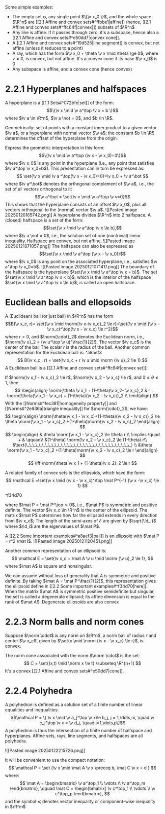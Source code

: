 Some simple examples:
- The empty set $\emptyset$, any single point $\{\v x_0 \}$, and the whole space $\R^n$ are [[2.1 Affine and convex sets#^ffbbe1|affine]] (hence, [[2.1 Affine and convex sets#^ffc64f|convex]]) subsets of $\R^n$
- Any line is affine. If it passes through zero, it's a subspace, hence also a [[2.1 Affine and convex sets#^e50dd7|convex cone]].
- A [[2.1 Affine and convex sets#^19d525|line segment]] is convex, but not affine (unless it reduces to a point)
- A ray, which has the form $\v x_0 + \theta \v x \mid \theta \ge 0$, where $v \not = 0$, is convex, but not affine. It's a convex cone if its base $\v x_0$ is $0$
- Any subspace is affine, and a convex cone (hence convex)

# 2.2.1 Hyperplanes and halfspaces

A hyperplane is a [[1.1 Sets#^072bfe|set]] of the form: $$\{\v x \mid \v a^\top \v x = b \}$$ where $\v a \in \R^n$, $\v a \not = 0$, and $b \in \R$.

Geometrically: set of points with a constant inner product to a given vector $\v a$, or a hyperplane with normal vector $\v a$; the constant $b \in \R$ determines the offset of the hyperplane from the origin.

Express the geometric interpretation in this form: $$\{\v x \mid \v a^\top (\v x - \v x_0)=0\}$$
where $\v x_0$ is any point in the hyperplane (i.e., any point that satisfies $\v a^\top \v x_0=b$). This presentation can in turn be expressed as: 
$$
\set{\v x \mid \v a ^\top(\v x - \v x_0)=0}=\v x_0 + \v a^\bot
$$
where $\v a^\bot$ denotes the orthogonal complement of $\v a$, i.e., the set of all vectors orthogonal to it: $$\v a^\bot = \set{\v v \mid \v a^\top \v v=0}$$
This shows that the hyperplane consists of an offset $\v x_0$, plus all vectors orthogonal to the (normal) vector $\v a$.
![[Pasted image 20250120165742.png]]
A hyperplane divides $\R^n$ into 2 halfspace. A (closed) halfspace is a set of the form: $$\set{\v x \mid \v a^\top \v x \le b},$$where $\v a \not = 0$, i.e., the solution set of one (nontrivial) linear inequality. Halfspace are convex, but not affine.
![[Pasted image 20250121071057.png]]
The halfspace can also be expressed as$$\set{\v x \mid \v a^\top (\v x - \v x_0)}$$where $\v x_0$ is any point on the associated hyperplane, i.e., satisfies $\v a^\top \v x_0=b$.
![[Pasted image 20250121071417.png]]
The boundary of the halfspace is the hyperplane $\set{\v x \mid \v a^\top \v x = b}$. The set $\set{\v x \mid \v a^\top \v x < b}$, which is the interior of the halfspace $\set{\v x \mid \v a^\top \v x \le b}$, is called an open halfspace.

# Euclidean balls and ellopsoids
A (Euclidean) ball (or just ball) in $\R^n$ has the form
$$B(\v x_c, r)= \set{\v x \mid \norm{\v x-\v x_c}_2 \le r}=\set{\v x \mid  (\v x - \v x_c)^\top(\v x - \v x_c) \le r^2}$$
where $r>0$, and $\norm{\cdot}_2$ denotes the Euclidean norm, i.e., $\norm{\v u}_2 = (\v u^\top \v u)^\frac{1}{2}$.
The vector $\v x_c$ is the center of the ball
The scalar $r$ is the radius of the ball.
Another common representation for the Euclidean ball is: ^a8aef3
$$
B(\v x_c , r) = \set{\v x_c + r \v u \mid \norm {\v u}_2 \le 1}
$$
A Euclidean ball is a [[2.1 Affine and convex sets#^ffc64f|convex set]]:

If $\norm{\v x_1 - \v x_c}_2 \le r$, $\norm{\v x_2 - \v x_c} \le r$, and $0\le\theta\le 1$, then:
$$
\begin{align}
\norm{\theta \v x_1 + (1-\theta)\v x_2- \v x_c}_2 &= \norm{\theta(\v x_1 - \v x_c) + (1-\theta)(\v x_2 - \v x_c)}_2 \\
\end{align}
$$
With the [[Norms#^fec381|homogeneity property]] and [[Norms#^2e636a|triangle inequality]] for $\norm{\cdot}_2$, we have:
$$
\begin{align}
\norm{\theta(\v x_1 - \v x_c)+(1-\theta)(\v x_2 - \v x_c)}_2 \le \theta \norm{\v x_1 - \v x_c}_2 +(1-\theta)\norm{\v x_2 - \v x_c}_2
\end{align}
$$
$$
\begin{align}
& \theta \norm{\v x_1 - \v x_c}_2 \le \theta r \\
\implies \quad +  & \qquad\\
&(1-\theta) \norm{\v x_2 - \v x_c}_2 \le (1-\theta) r\\
&\text{\_\_\_\_\_\_\_\_\_\_\_\_\_\_\_\_\_\_\_\_\_\_\_\_\_\_\_\_\_\_\_\_\_} \\
&\theta \norm{\v x_1 - \v x_c}_2 +(1-\theta)\norm{\v x_2 - \v x_c}_2 \le r
\end{align}
$$
$$
\iff \norm{\theta \v x_1 + (1-\theta)\v x_2}_2 \le r
$$

A related family of convex sets is the ellipsoids, which have the form:
$$
\mathcal E =\set{\v x \mid (\v x - \v x_c)^\top \mat P^{-1} (\v x -\v x_c) \le 1}
$$

^f34d70

where $\mat P = \mat P^\top ≻ 0$, i.e., $\mat P$ is symmetric and positive definite. 
The vector $\v x_c \in \R^n$ is the center of the ellipsoid. 
The matrix $\mat P$ determines how far the ellipsoid extends in every direction from $\v x_c$; 
The length of the semi-axes of $\mathcal E$ are given by $\sqrt{\ld_i}$ where $\ld_i$ are the eigenvalues of $\mat P$.

A [[2.2 Some important examples#^a8aef3|ball]] is an ellipsoid with $\mat P = r^2 \mat I$. 
![[Pasted image 20250121120451.png]]

Another common representation of an ellipsoid is:
$$
\mathcal E = \set{\v x_c + \mat A \v u \mid \norm {\v u}_2 \le 1},
$$
where $\mat A$ is square and nonsingular.

We can assume without loss of generality that $A$ is symmetric and positive definite.
By taking $\mat A = \mat P^\frac{1}{2}$, this representation gives the ellipsoid define in [[2.2 Some important examples#^f34d70|here]].
When the matrix $\mat A$ is symmetric positive semidefinite but singular, the set is called a degenerate ellipsoid; its affine dimension is equal to the rank of $\mat A$. Degenerate ellipsoids are also convex
# 2.2.3 Norm balls and norm cones
Suppose $\norm \cdot$ is any norm on $\R^n$, a norm ball of radius $r$ and center $\v x_c$, given by $\set{x \mid \norm {\v x - \v x_c} \le r}$, is convex.

The norm cone associated with the norm $\norm \cdot$ is the set:
$$
C = \set{(x,t) \mid \norm x \le t} \subseteq \R^{n+1}
$$
It's a convex [[2.1 Affine and convex sets#^e50dd7|cone]].
# 2.2.4 Polyhedra
A polyhedron is defined as a solution set of a finite number of linear equalities and inequalities: $$\mathcal P = \{ \v x \mid  \v a_j^\top \v x\le b_j, j = 1,\dots,m, \quad \v c_j^\top \v x = \v d_j, \quad j=1,\dots,p\}$$A polyhedron is thus the intersection of a finite number of halfspace and hyperplanes. 
Affine sets, rays, line segments, and halfspaces are all polyhedra.

![[Pasted image 20250122215726.png]]

It will be convenient to use the compact notation: 
$$
\mathcal P = \set {\v x \mid \mat A \v x \preceq b, \mat C \v x = d 
}
$$
where:
$$
\mat A = 
\begin{bmatrix}
\v a^\top_1 \\
\vdots \\
\v a^\top_m
\end{bmatrix},
\qquad 
\mat C = 
\begin{bmatrix}
\v c^\top_1 \\
\vdots \\
\v c^\top_p
\end{bmatrix},
$$
and the symbol $\preceq$ denotes vector inequality or component-wise inequality in $\R^m$

